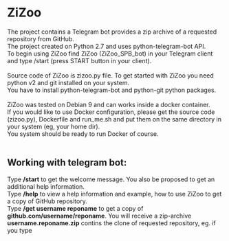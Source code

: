 # ZiZoo

The project contains a Telegram bot provides a zip archive of a requested repository from GitHub. <br>
The project created on Python 2.7 and uses python-telegram-bot API.<br>
To begin using ZiZoo find ZiZoo (ZiZoo_SPB_bot) in your Telegram client and type /start (press START button in your client).<br>
<br>
Source code of ZiZoo is zizoo.py file. To get started with ZiZoo you need python v2 and git installed on your system.<br>
You have to install python-telegram-bot and python-git python packages.<br>
<br>
ZiZoo was tested on Debian 9 and can works inside a docker container.<br>
If you would like to use Docker configuration, please get the source code (zizoo.py), Dockerfile and run_me.sh and put them on the same directory in your system (eg, your home dir).<br>
You system should be ready to run Docker of course.<br>
<br>
## Working with telegram bot:
Type **/start**  to get the welcome message. You also be proposed to get an additional help information.<br>
Type **/help** to view a help information and example, how to use ZiZoo to get a copy of GitHub repository.<br>
Type **/get username reponame** to get a copy of **github.com/username/reponame**. You will receive a zip-archive **username.reponame.zip** contins the clone of requested repository, eg. if you type 
